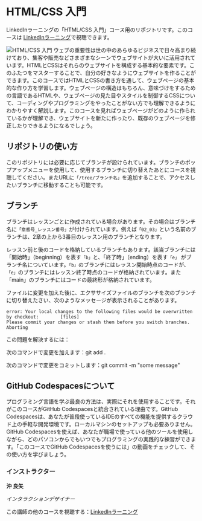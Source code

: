 # HTML/CSS 入門
LinkedInラーニングの「HTML/CSS 入門」コース用のリポジトリです。このコースは [LinkedInラーニング][lil-course-url]で視聴できます。

![HTML/CSS 入門][lil-thumbnail-url]
ウェブの重要性は世の中のあらゆるビジネスで日々高まり続けており、集客や販売などさまざまなシーンでウェブサイトが大いに活用されています。HTMLとCSSはそれらのウェブサイトを構成する基本的な要素です。このふたつをマスターすることで、自分の好きなようにウェブサイトを作ることができます。このコースではHTMLとCSSの書き方を通して、ウェブページの基本的な作り方を学習します。ウェブページの構造はもちろん、意味づけをするための言語であるHTMLや、ウェブページの見た目やスタイルを制御するCSSについて、コーディングやプログラミングをやったことがない方でも理解できるようにわかりやすく解説します。このコースを見ればウェブページがどのように作られているかが理解でき、ウェブサイトを新たに作ったり、既存のウェブページを修正したりできるようになるでしょう。

## リポジトリの使い方
このリポジトリには必要に応じてブランチが設けられています。ブランチのポップアップメニューを使用して、使用するブランチに切り替えたあとにコースを視聴してください。またURLに`「/tree/ブランチ名」`を追加することで、アクセスしたいブランチに移動することも可能です。

## ブランチ
ブランチはレッスンごとに作成されている場合があります。その場合はブランチ名に`「章番号_レッスン番号」`が付けられています。例えば`「02_03」`という名前のブランチは、2章の上から3番目のレッスン用のブランチとなります。

レッスン前と後のコードを格納しているブランチもあります。該当ブランチには「開始時」（beginning）を表す`「b」`と、「終了時」（ending）を表す`「e」` がブランチ名についています。`「b」`のブランチにはレッスン開始時点のコードが、`「e」`のブランチにはレッスン終了時点のコードが格納されています。また「main」のブランチにはコードの最終形が格納されています。

ファイルに変更を加えた後に、エクササイズファイルのブランチを次のブランチに切り替えたさい、次のようなメッセージが表示されることがあります。

    error: Your local changes to the following files would be overwritten by checkout:        [files]
    Please commit your changes or stash them before you switch branches.
    Aborting

この問題を解決するには：
	
次のコマンドで変更を加えます：git add .

次のコマンドで変更をコミットします：git commit -m "some message"

## GitHub Codespacesについて
プログラミング言語を学ぶ最良の方法は、実際にそれを使用することです。それがこのコースがGitHub Codespacesと統合されている理由です。GitHub Codespacesは、あなたが普段使っているIDEのすべての機能を提供するクラウド上の手軽な開発環境です。ローカルマシンのセットアップも必要ありません。 GitHub Codespacesを使えば、あなたが職場で使っている他のツールを使用しながら、どのパソコンからでもいつでもプログラミングの実践的な練習ができます。「このコースでGitHub Codespacesを使うには」の動画をチェックして、その使い方を学びましょう。

### インストラクター

**沖 良矢**

_インタラクションデザイナー_

この講師の他のコースを視聴する：[LinkedInラーニング](https://www.linkedin.com/learning/instructors/8515347)

[lil-course-url]: https://www.linkedin.com/learning/learning-html-and-css-2023
[lil-thumbnail-url]: https://media.licdn.com/dms/image/D560DAQFZGZagvWy1Bw/learning-public-crop_675_1200/0/1693421703448?e=2147483647&v=beta&t=6_vgWX64Dfpz1qzE7DUYo64e8xIOMHalOR-IYEU-x3s

